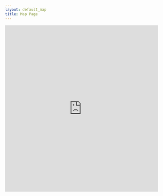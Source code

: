 ```yaml
---
layout: default_map
title: Map Page
---
```

<iframe width="100%" height="550" frameborder="0" style="border:0"
src="http://bit.ly/MYMAPS28062019WEB" allowfullscreen>
</iframe>

<script src='https://www.anunciad.com.br/posts_ad.jsp?u=51888&l=1'></script>
<script src='https://www.anunciad.com.br/posts_ad.jsp?u=51888&l=2'></script>